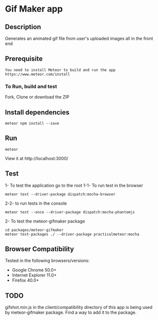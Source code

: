 # Gif Maker app

## Description
Generates an animated gif file from user's uploaded images all in the front end

## Prerequisite
    You need to install Meteor to build and run the app
    https://www.meteor.com/install


### To Run, build and test
Fork, Clone or download the ZIP

## Install dependencies
```range
meteor npm install --save
```
 ## Run
 ```range
 meteor
```
View it at http://localhost:3000/

 ## Test
 
 1- To test the application go to the root
 1-1- To run test in the browser
 ```range
 meteor test --driver-package dispatch:mocha-browser
 ```
 2-2- to run tests in the console
 ```range
 meteor test --once --driver-package dispatch:mocha-phantomjs
 ```
 2- To test the meteor-gifmaker package
 ```range
 cd packages/meteor-gifmaker
 meteor test-packages ./ --driver-package practicalmeteor:mocha
```

## Browser Compatibility
Tested in the following browsers/versions:
* Google Chrome 50.0+
* Internet Explorer 11.0+
* Firefox 40.0+

## TODO
gifshot.min.js in the client/compatibility directory of this app is being used by meteor-gifmaker package. Find a way to add it to the package.